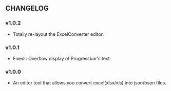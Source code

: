 ## CHANGELOG

### v1.0.2
- Totally re-layout the ExcelConverter editor.

### v1.0.1
- Fixed : Overflow display of Progressbar's text.

### v1.0.0
- An editor tool that allows you convert excel(xlsx/xls) into json/bson files.